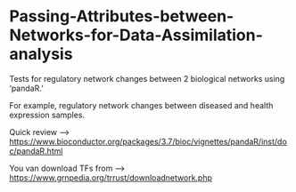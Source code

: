 # Passing-Attributes-between-Networks-for-Data-Assimilation-analysis

Tests for regulatory network changes between 2 biological networks using ‘pandaR.’

For example, regulatory network changes between diseased and health expression samples.

Quick review --> https://www.bioconductor.org/packages/3.7/bioc/vignettes/pandaR/inst/doc/pandaR.html


You van download TFs from --> https://www.grnpedia.org/trrust/downloadnetwork.php
